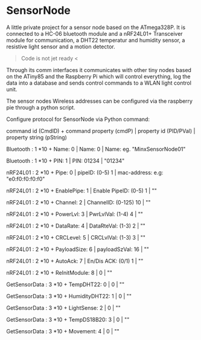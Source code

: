 # SensorNode
A little private project for a sensor node based on the ATmega328P.
It is connected to a HC-06 bluetooth module and a nRF24L01+ Transceiver module for communication, a DHT22 temperatur and humidity sensor, a resistive light sensor and a motion detector. 

> Code is not jet ready <

Through its comm interfaces it communicates with other tiny nodes based on the ATiny85 and the Raspberry Pi which will control everything, log the data into a database and sends control commands to a WLAN light control unit.

The sensor nodes Wireless addresses can be configured via the raspberry pie through a python script.

Configure protocol for SensorNode via Python command:

command id (CmdID) + command property (cmdP) | property id (PID/PVal) | property string (pString)

Bluetooth : 1 *10 + Name: 0 | Name: 0 | Name: eg. "MinxSensorNode01"

Bluetooth : 1 *10 + PIN: 1 | PIN: 01234 | "01234"

nRF24L01 : 2 *10 + Pipe: 0 | pipeID: (0-5)  1 | mac-address: e.g: "e0:f0:f0:f0:f0"

nRF24L01 : 2 *10 + EnablePipe: 1 | Enable PipeID: (0-5)  1 | ""

nRF24L01 : 2 *10 + Channel: 2  | ChannelID: (0-125)  10 | ""

nRF24L01 : 2 *10 + PowerLvl: 3 | PwrLvlVal: (1-4)  4 | ""

nRF24L01 : 2 *10 + DataRate: 4 | DataRteVal: (1-3) 2 | ""

nRF24L01 : 2 *10 + CRCLevel: 5 | CRCLvlVal: (1-3)  3 | ""

nRF24L01 : 2 *10 + PayloadSize: 6 | payloadSzVal: 16 | ""

nRF24L01 : 2 *10 + AutoAck: 7 | En/Dis ACK: (0/1)  1 | ""

nRF24L01 : 2 *10 + ReInitModule: 8 | 0 | ""

GetSensorData : 3 *10 + TempDHT22: 0 | 0 | ""

GetSensorData : 3 *10 + HumidityDHT22: 1 | 0 | ""

GetSensorData : 3 *10 + LightSense: 2 | 0 | ""

GetSensorData : 3 *10 + TempDS18B20: 3 | 0 | ""

GetSensorData : 3 *10 + Movement: 4 | 0 | ""





